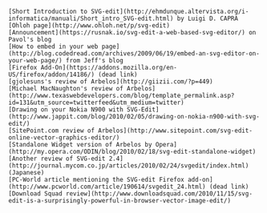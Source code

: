 
    [Short Introduction to SVG-edit](http://ehmdunque.altervista.org/i-informatica/manuali/Short_intro_SVG-edit.html) by Luigi D. CAPRA
    [Ohloh page](http://www.ohloh.net/p/svg-edit)
    [Announcement](https://rusnak.io/svg-edit-a-web-based-svg-editor/) on Pavol's blog
    [How to embed in your web page](http://blog.codedread.com/archives/2009/06/19/embed-an-svg-editor-on-your-web-page/) from Jeff's blog
    [Firefox Add-On](https://addons.mozilla.org/en-US/firefox/addon/14186/) (dead link)
    [gjolesuns's review of Arbelos](http://giizii.com/?p=449)
    [Michael MacNaughton's review of Arbelos](http://www.texaswebdevelopers.com/blog/template_permalink.asp?id=131&utm_source=twitterfeed&utm_medium=twitter)
    [Drawing on your Nokia N900 with SVG-Edit](http://www.jappit.com/blog/2010/02/05/drawing-on-nokia-n900-with-svg-edit/)
    [SitePoint.com review of Arbelos](http://www.sitepoint.com/svg-edit-online-vector-graphics-editor/)
    [Standalone Widget version of Arbelos by Opera](http://my.opera.com/ODIN/blog/2010/02/18/svg-edit-standalone-widget)
    [Another review of SVG-edit 2.4](http://journal.mycom.co.jp/articles/2010/02/24/svgedit/index.html) (Japanese)
    [PC-World article mentioning the SVG-edit Firefox add-on](http://www.pcworld.com/article/190614/svgedit_24.html) (dead link)
    [Download Squad review](http://www.downloadsquad.com/2010/11/15/svg-edit-is-a-surprisingly-powerful-in-browser-vector-image-edit/)
